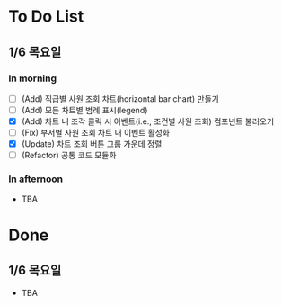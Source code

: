 # To Do List
## 1/6 목요일
### In morning
- [ ] (Add) 직급별 사원 조회 차트(horizontal bar chart) 만들기
- [ ] (Add) 모든 차트별 범례 표시(legend)
- [x] (Add) 차트 내 조각 클릭 시 이벤트(i.e., 조건별 사원 조회) 컴포넌트 불러오기
- [ ] (Fix) 부서별 사원 조회 차트 내 이벤트 활성화
- [x] (Update) 차트 조회 버튼 그룹 가운데 정렬
- [ ] (Refactor) 공통 코드 모듈화

### In afternoon
- TBA

# Done
## 1/6 목요일
- TBA